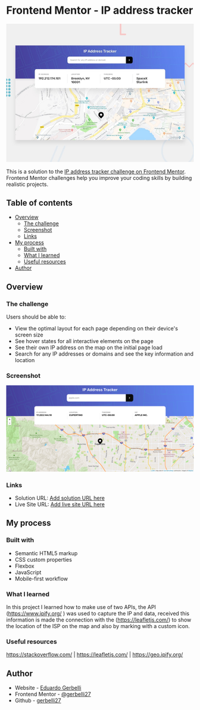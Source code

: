 # Frontend Mentor - IP address tracker

![Design preview for the IP address tracker coding challenge](./design/desktop-preview.jpg)

This is a solution to the [IP address tracker challenge on Frontend Mentor](https://www.frontendmentor.io/challenges/ip-address-tracker-I8-0yYAH0). Frontend Mentor challenges help you improve your coding skills by building realistic projects. 

## Table of contents

- [Overview](#overview)
  - [The challenge](#the-challenge)
  - [Screenshot](#screenshot)
  - [Links](#links)
- [My process](#my-process)
  - [Built with](#built-with)
  - [What I learned](#what-i-learned)
  - [Useful resources](#useful-resources)
- [Author](#author)

## Overview

### The challenge

Users should be able to:

- View the optimal layout for each page depending on their device's screen size
- See hover states for all interactive elements on the page
- See their own IP address on the map on the initial page load
- Search for any IP addresses or domains and see the key information and location

### Screenshot

![](/screenshot1.png)

### Links

- Solution URL: [Add solution URL here](https://github.com/gerbelli27/ip-tracker)
- Live Site URL: [Add live site URL here](https://gerbelli27.github.io/ip-tracker/)

## My process

### Built with

- Semantic HTML5 markup
- CSS custom properties
- Flexbox
- JavaScript
- Mobile-first workflow

### What I learned

In this project I learned how to make use of two APIs, the API (https://www.ipify.org/ ) was used to capture the IP and data, received this information is made the connection with the (https://leafletjs.com/) to show the location of the ISP on the map and also by marking with a custom icon.


### Useful resources
https://stackoverflow.com/ | 
https://leafletjs.com/  |
https://geo.ipify.org/


## Author

- Website - [Eduardo Gerbelli](https://www.linkedin.com/in/eduardogerbelli/)
- Frontend Mentor - [@gerbelli27](https://www.frontendmentor.io/profile/gerbelli27)
- Github - [gerbelli27](https://github.com/gerbelli27)
